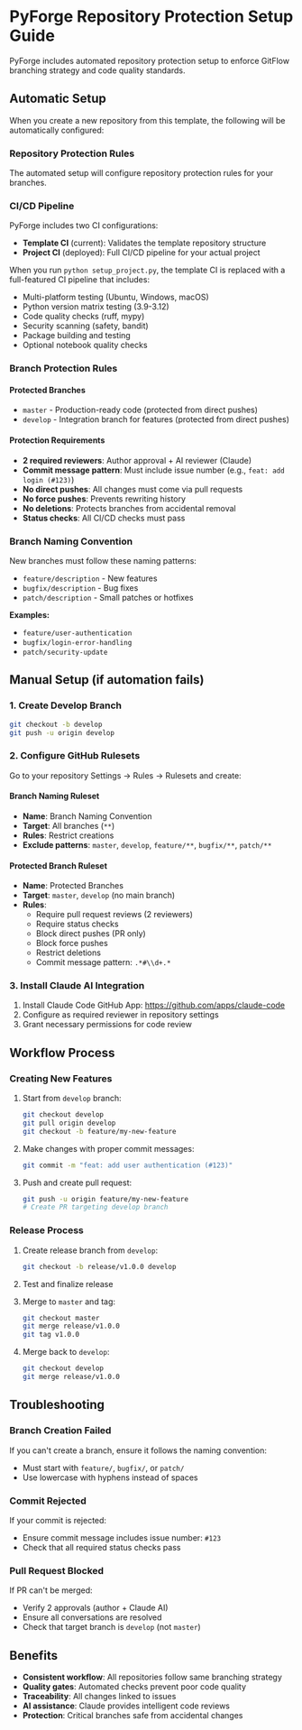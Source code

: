 # PyForge Repository Protection Setup Guide

PyForge includes automated repository protection setup to enforce GitFlow branching strategy and code quality standards.

## Automatic Setup

When you create a new repository from this template, the following will be automatically configured:

### Repository Protection Rules

The automated setup will configure repository protection rules for your branches.

### CI/CD Pipeline

PyForge includes two CI configurations:
- **Template CI** (current): Validates the template repository structure
- **Project CI** (deployed): Full CI/CD pipeline for your actual project

When you run `python setup_project.py`, the template CI is replaced with a full-featured CI pipeline that includes:
- Multi-platform testing (Ubuntu, Windows, macOS)
- Python version matrix testing (3.9-3.12)
- Code quality checks (ruff, mypy)
- Security scanning (safety, bandit)
- Package building and testing
- Optional notebook quality checks

### Branch Protection Rules

#### Protected Branches
- `master` - Production-ready code (protected from direct pushes)
- `develop` - Integration branch for features (protected from direct pushes)

#### Protection Requirements
- **2 required reviewers**: Author approval + AI reviewer (Claude)
- **Commit message pattern**: Must include issue number (e.g., `feat: add login (#123)`)
- **No direct pushes**: All changes must come via pull requests
- **No force pushes**: Prevents rewriting history
- **No deletions**: Protects branches from accidental removal
- **Status checks**: All CI/CD checks must pass

### Branch Naming Convention

New branches must follow these naming patterns:
- `feature/description` - New features
- `bugfix/description` - Bug fixes  
- `patch/description` - Small patches or hotfixes

**Examples:**
- `feature/user-authentication`
- `bugfix/login-error-handling`
- `patch/security-update`

## Manual Setup (if automation fails)

### 1. Create Develop Branch
```bash
git checkout -b develop
git push -u origin develop
```

### 2. Configure GitHub Rulesets

Go to your repository Settings → Rules → Rulesets and create:

#### Branch Naming Ruleset
- **Name**: Branch Naming Convention
- **Target**: All branches (`**`)
- **Rules**: Restrict creations
- **Exclude patterns**: `master`, `develop`, `feature/**`, `bugfix/**`, `patch/**`

#### Protected Branch Ruleset
- **Name**: Protected Branches
- **Target**: `master`, `develop` (no main branch)
- **Rules**:
  - Require pull request reviews (2 reviewers)
  - Require status checks
  - Block direct pushes (PR only)
  - Block force pushes
  - Restrict deletions
  - Commit message pattern: `.*#\\d+.*`

### 3. Install Claude AI Integration

1. Install Claude Code GitHub App: https://github.com/apps/claude-code
2. Configure as required reviewer in repository settings
3. Grant necessary permissions for code review

## Workflow Process

### Creating New Features
1. Start from `develop` branch:
   ```bash
   git checkout develop
   git pull origin develop
   git checkout -b feature/my-new-feature
   ```

2. Make changes with proper commit messages:
   ```bash
   git commit -m "feat: add user authentication (#123)"
   ```

3. Push and create pull request:
   ```bash
   git push -u origin feature/my-new-feature
   # Create PR targeting develop branch
   ```

### Release Process
1. Create release branch from `develop`:
   ```bash
   git checkout -b release/v1.0.0 develop
   ```

2. Test and finalize release
3. Merge to `master` and tag:
   ```bash
   git checkout master
   git merge release/v1.0.0
   git tag v1.0.0
   ```

4. Merge back to `develop`:
   ```bash
   git checkout develop
   git merge release/v1.0.0
   ```

## Troubleshooting

### Branch Creation Failed
If you can't create a branch, ensure it follows the naming convention:
- Must start with `feature/`, `bugfix/`, or `patch/`
- Use lowercase with hyphens instead of spaces

### Commit Rejected
If your commit is rejected:
- Ensure commit message includes issue number: `#123`
- Check that all required status checks pass

### Pull Request Blocked
If PR can't be merged:
- Verify 2 approvals (author + Claude AI)
- Ensure all conversations are resolved
- Check that target branch is `develop` (not `master`)

## Benefits

- **Consistent workflow**: All repositories follow same branching strategy
- **Quality gates**: Automated checks prevent poor code quality
- **Traceability**: All changes linked to issues
- **AI assistance**: Claude provides intelligent code reviews
- **Protection**: Critical branches safe from accidental changes